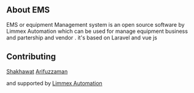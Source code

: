 
## About EMS

EMS or equipment Management system is an open source software by Limmex Automation  which can be used for manage equipment business and partership and vendor .  it's based on Laravel and vue js 


## Contributing

<a href="https://github.com/shakhawatfci/" target="_blank" title="Shakhawat Hossain Sabbir">Shakhawat</a>
<a href="https://github.com/arifuzzaman31/"  target="_blank">Arifuzzaman</a>

and supported by 
<a href="http://automation.limmexbd.com/"  target="_blank">Limmex Automation</a>


